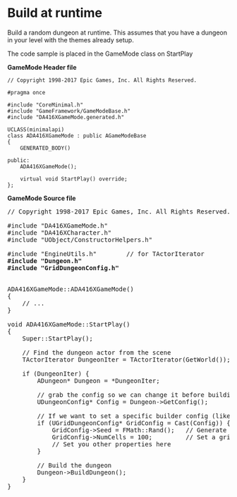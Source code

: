Build at runtime
================

Build a random dungeon at runtime.  This assumes that you have a dungeon in your level with the themes already setup.

The code sample is placed in the GameMode class on StartPlay


**GameMode Header file**

```
// Copyright 1998-2017 Epic Games, Inc. All Rights Reserved.

#pragma once

#include "CoreMinimal.h"
#include "GameFramework/GameModeBase.h"
#include "DA416XGameMode.generated.h"

UCLASS(minimalapi)
class ADA416XGameMode : public AGameModeBase
{
	GENERATED_BODY()

public:
	ADA416XGameMode();

	virtual void StartPlay() override;
};
```



**GameMode Source file**

<pre>
// Copyright 1998-2017 Epic Games, Inc. All Rights Reserved.

#include "DA416XGameMode.h"
#include "DA416XCharacter.h"
#include "UObject/ConstructorHelpers.h"

#include "EngineUtils.h"		// for TActorIterator<b>
#include "Dungeon.h"
#include "GridDungeonConfig.h"
</b>

ADA416XGameMode::ADA416XGameMode()
{
	// ...
}

void ADA416XGameMode::StartPlay()
{
	Super::StartPlay();

	// Find the dungeon actor from the scene
	TActorIterator<ADungeon> DungeonIter = TActorIterator<ADungeon>(GetWorld());

	if (DungeonIter) {
		ADungeon* Dungeon = *DungeonIter;

		// grab the config so we can change it before building
		UDungeonConfig* Config = Dungeon->GetConfig();

		// If we want to set a specific builder config (like grid / floorplan etc.) cast to the appropriate config object
		if (UGridDungeonConfig* GridConfig = Cast<UGridDungeonConfig>(Config)) {
			GridConfig->Seed = FMath::Rand();	// Generate a new dungeon every time with a random seed
			GridConfig->NumCells = 100;			// Set a grid config specific property
			// Set you other properties here
		}

		// Build the dungeon
		Dungeon->BuildDungeon();
	}
}


</pre>


